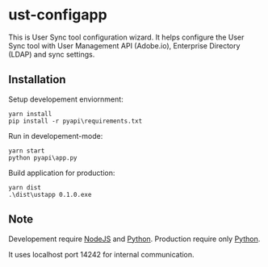 # ust-configapp
This is User Sync tool configuration wizard. It helps configure the User Sync tool with User Management API (Adobe.io), Enterprise Directory (LDAP) and sync settings.

## Installation

Setup developement enviornment:

```
yarn install
pip install -r pyapi\requirements.txt
```
Run in developement-mode:

```
yarn start
python pyapi\app.py
```
Build application for production:

```
yarn dist
.\dist\ustapp 0.1.0.exe
```

## Note

Developement require [NodeJS](https://nodejs.org/en/) and [Python](https://www.python.org/). 
Production require only [Python](https://www.python.org/). 

It uses localhost port 14242 for internal communication.
